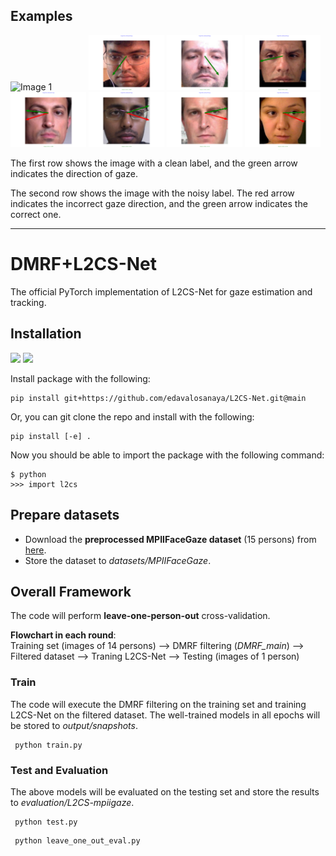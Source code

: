 ## Examples

<img src="\pngs\clean1.png" alt="Image 1" style="width:24%;display:inline-block;">
<img src="\pngs\clean2.png" alt="Image 2" style="width:24%;display:inline-block;">
<img src="\pngs\clean3.png" alt="Image 3" style="width:24%;display:inline-block;">
<img src="\pngs\clean4.png" alt="Image 4" style="width:24%;display:inline-block;">


<img src="\pngs\noise1.png" alt="Image 5" style="width:24%;display:inline-block;">
<img src="\pngs\noise2.png" alt="Image 6" style="width:24%;display:inline-block;">
<img src="\pngs\noise3.png" alt="Image 7" style="width:24%;display:inline-block;">
<img src="\pngs\noise4.png" alt="Image 8" style="width:24%;display:inline-block;">

The first row shows the image with a clean label, and the green arrow indicates the direction of gaze.

The second row shows the image with the noisy label. The red arrow indicates the incorrect gaze direction, and the green arrow indicates the correct one.
___

# DMRF+L2CS-Net

The official PyTorch implementation of L2CS-Net for gaze estimation and tracking.

## Installation
<img src="https://img.shields.io/badge/python%20-%2314354C.svg?&style=for-the-badge&logo=python&logoColor=white"/> <img src="https://img.shields.io/badge/PyTorch%20-%23EE4C2C.svg?&style=for-the-badge&logo=PyTorch&logoColor=white" />

Install package with the following:

```
pip install git+https://github.com/edavalosanaya/L2CS-Net.git@main
```

Or, you can git clone the repo and install with the following:

```
pip install [-e] .
```

Now you should be able to import the package with the following command:

```
$ python
>>> import l2cs
```


## Prepare datasets
* Download the **preprocessed MPIIFaceGaze dataset** (15 persons) from [here](https://phi-ai.buaa.edu.cn/Gazehub/3D-dataset/).
* Store the dataset to *datasets/MPIIFaceGaze*.

## Overall Framework
The code will perform **leave-one-person-out** cross-validation.

**Flowchart in each round**:  
Training set (images of 14 persons) --> DMRF filtering (_DMRF_main_) --> Filtered dataset --> Traning L2CS-Net
--> Testing (images of 1 person)

### Train
The code will execute the DMRF filtering on the training set and training L2CS-Net on the filtered dataset.
The well-trained models in all epochs will be stored to *output/snapshots*.

```
 python train.py 
```

### Test and Evaluation
The above models will be evaluated on the testing set and store the results to *evaluation/L2CS-mpiigaze*.

```
 python test.py 
```

```
 python leave_one_out_eval.py 
```